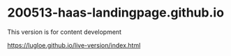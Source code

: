 # 200513-haas-landingpage.github.io
This version is for content development

https://lugloe.github.io/live-version/index.html
